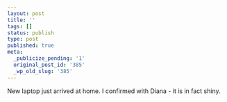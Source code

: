 ```yaml
---
layout: post
title: ''
tags: []
status: publish
type: post
published: true
meta:
  _publicize_pending: '1'
  original_post_id: '385'
  _wp_old_slug: '385'
---
```

New laptop just arrived at home.  I confirmed with Diana - it is in fact shiny.
